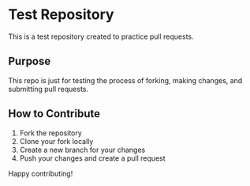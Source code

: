 # Test Repository

This is a test repository created to practice pull requests.

## Purpose

This repo is just for testing the process of forking, making changes, and submitting pull requests.

## How to Contribute

1. Fork the repository
2. Clone your fork locally
3. Create a new branch for your changes
4. Push your changes and create a pull request

Happy contributing!
